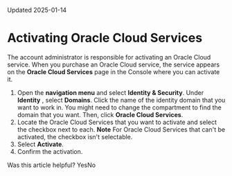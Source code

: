 Updated 2025-01-14
# Activating Oracle Cloud Services
The account administrator is responsible for activating an Oracle Cloud service.
When you purchase an Oracle Cloud service, the service appears on the **Oracle Cloud Services** page in the Console where you can activate it.
  1. Open the **navigation menu** and select **Identity & Security**. Under **Identity** , select **Domains**. Click the name of the identity domain that you want to work in. You might need to change the compartment to find the domain that you want. Then, click **Oracle Cloud Services**.
  2. Locate the Oracle Cloud Services that you want to activate and select the checkbox next to each.
**Note** For Oracle Cloud Services that can't be activated, the checkbox isn't selectable.
  3. Select **Activate**.
  4. Confirm the activation.


Was this article helpful?
YesNo

